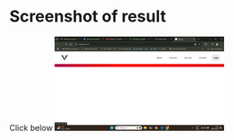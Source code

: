 <h1>Screenshot of result</h1>

<span>Click below</span>
<img src="/src/images/screenshot.png" style="width: 300px">